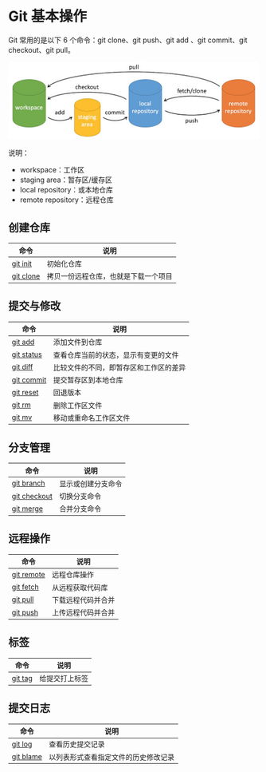 # Git 基本操作

Git 常用的是以下 6 个命令：git clone、git push、git add 、git commit、git checkout、git pull。

![基本操作](images/04-GitCommand.jpg)

说明：

* workspace：工作区
* staging area：暂存区/缓存区
* local repository：或本地仓库
* remote repository：远程仓库

## 创建仓库

命令 | 说明
-- | --
[git init](/git/00-basic/05-command/01-gitinit.md) | 初始化仓库
[git clone](/git/00-basic/05-command/02-gitclone.md) | 拷贝一份远程仓库，也就是下载一个项目

## 提交与修改

命令 | 说明
-- | --
[git add](/git/00-basic/05-command/03-gitadd.md) | 添加文件到仓库
[git status](/git/00-basic/05-command/05-gitstatus.md) | 查看仓库当前的状态，显示有变更的文件
[git diff](/git/00-basic/05-command/05-gitdiff.md) | 比较文件的不同，即暂存区和工作区的差异
[git commit](/git/00-basic/05-command/06-gitcommit.md) | 提交暂存区到本地仓库
[git reset](/git/00-basic/05-command/07-gitreset.md) | 回退版本
[git rm](/git/00-basic/05-command/08-gitrm.md) | 删除工作区文件
[git mv](/git/00-basic/05-command/09-gitmv.md) | 移动或重命名工作区文件

## 分支管理

命令 | 说明
-- | --
[git branch](/git/00-basic/05-command/10-gitbranch.md) | 显示或创建分支命令
[git checkout](/git/00-basic/05-command/11-gitcheckout.md) | 切换分支命令
[git merge](/git/00-basic/05-command/12-gitmerge.md) | 合并分支命令

## 远程操作

命令 | 说明
-- | --
[git remote](/git/00-basic/05-command/13-gitremote.md) | 远程仓库操作
[git fetch](/git/00-basic/05-command/14-gitfetch.md) | 从远程获取代码库
[git pull](/git/00-basic/05-command/15-gitpull.md) | 下载远程代码并合并
[git push](/git/00-basic/05-command/16-gitpush.md) | 上传远程代码并合并

## 标签

命令 | 说明
-- | --
[git tag](/git/00-basic/05-command/17-gittag.md) | 给提交打上标签

## 提交日志

命令 | 说明
-- | --
[git log](/git/00-basic/05-command/18-gitlog.md) | 查看历史提交记录
[git blame](/git/00-basic/05-command/19-gitblame.md) | 以列表形式查看指定文件的历史修改记录
